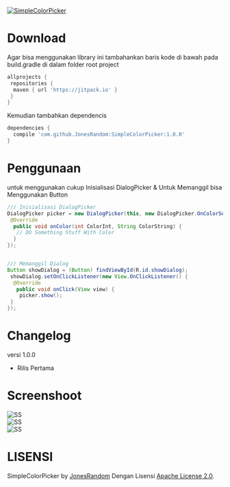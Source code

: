 [![SimpleColorPicker](https://jitpack.io/v/JonesRandom/SimpleColorPicker.svg)](https://jitpack.io/#JonesRandom/SimpleColorPicker)

# Download

Agar bisa menggunakan library ini tambahankan baris kode di bawah pada build.gradle di dalam folder root project
```gradle
allprojects {
 repositories {
  maven { url 'https://jitpack.io' }
 }
}
```
Kemudian tambahkan dependencis 
```gradle
dependencies {
  compile 'com.github.JonesRandom:SimpleColorPicker:1.0.0'
}
```

# Penggunaan

untuk menggunakan cukup Inisialisasi DialogPicker & Untuk Memanggil bisa Menggunakan Button

```MainActivity.java
/// Inisialisasi DialogPicker
DialogPicker picker = new DialogPicker(this, new DialogPicker.OnColorSelectedListener() {
 @Override
  public void onColor(int ColorInt, String ColorString) {
   // DO Something Stuff With Color
  }
});


/// Memanggil Dialog
Button showDialog = (Button) findViewById(R.id.showDialog);
 showDialog.setOnClickListener(new View.OnClickListener() {
  @Override
   public void onClick(View view) {
    picker.show();
 }
});
```

# Changelog

versi 1.0.0
 - Rilis Pertama
 
# Screenshoot

![SS](https://raw.githubusercontent.com/JonesRandom/SimpleColorPicker/master/Screenshoot/1_re.png)</br>
![SS](https://raw.githubusercontent.com/JonesRandom/SimpleColorPicker/master/Screenshoot/2_re.png)</br>
![SS](https://raw.githubusercontent.com/JonesRandom/SimpleColorPicker/master/Screenshoot/3_re.png)

# LISENSI

SimpleColorPicker by [JonesRandom](https://github.com/JonesRandom) Dengan Lisensi [Apache License 2.0](http://www.apache.org/licenses/LICENSE-2.0).
